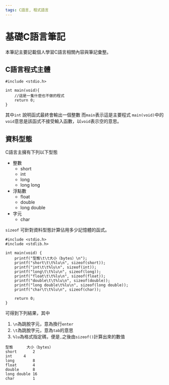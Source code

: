 ```yaml
---
tags: C語言, 程式語言
---
```


# 基礎C語言筆記
本筆記主要記載個人學習C語言相關內容與筆記彙整。

## C語言程式主體

```c=
#include <stdio.h>

int main(void){
    //這是一隻什麼也不做的程式
    return 0;
}
```

其中`int` 說明函式最終會輸出一個整數
而`main`表示這是主要程式
`main(void)`中的`void`意思是該函式不接受輸入函數，以`void`表示空的意思。

## 資料型態
C語言主擁有下列以下型態

- 整數
    - short
    - int
    - long
    - long long
- 浮點數
    - float
    - double
    - long double
- 字元
    - char

`sizeof` 可針對資料型態計算佔用多少記憶體的函式。

```c=
#include <stdio.h>
#include <stdlib.h>

int main(void) {
    printf("型態\t\t大小（bytes）\n");
    printf("short\t\t%lu\n", sizeof(short));
    printf("int\t\t%lu\n", sizeof(int));
    printf("long\t\t%lu\n", sizeof(long));
    printf("float\t\t%lu\n", sizeof(float));
    printf("double\t\t%lu\n", sizeof(double));
    printf("long double\t%lu\n", sizeof(long double));
    printf("char\t\t%lu\n", sizeof(char));

    return 0;
}
```

可得到下列結果，其中 
1. `\n`為跳脫字元，意為換行`enter`
2. `\t`為跳脫字元，意為`tab`的意思
3. `%lu`為格式指定碼，便是`,`之後由`sizeof()`計算出來的數值

```c=
型態		大小（bytes）
short		2
int		4
long		8
float		4
double		8
long double	16
char		1
```